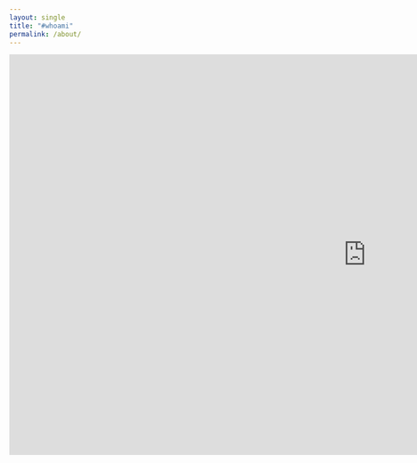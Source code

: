 ```yaml
---
layout: single
title: "#whoami"
permalink: /about/
---
```


<iframe width="1280" height="720" src="https://www.youtube.com/embed/dQw4w9WgXcQ" title="YouTube video player" frameborder="0" allow="accelerometer; autoplay; clipboard-write; encrypted-media; gyroscope; picture-in-picture" allowfullscreen></iframe>